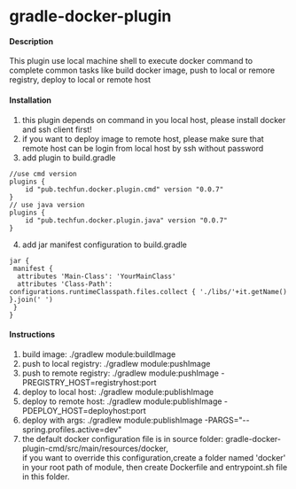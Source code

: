 # gradle-docker-plugin

#### Description
This plugin use local machine shell to execute docker command to
complete common tasks like build docker image, push to local or remore registry, deploy to local or remote host

#### Installation

1. this plugin depends on command in you local host, please install docker and ssh client first!
2. if you want to deploy image to remote host, please make sure that remote host can be login from local host by ssh without password
3. add plugin to build.gradle
```
//use cmd version
plugins {
    id "pub.techfun.docker.plugin.cmd" version "0.0.7"
}
// use java version
plugins {
    id "pub.techfun.docker.plugin.java" version "0.0.7"
}
```
4. add jar manifest configuration to build.gradle
```
jar { 
 manifest {
  attributes 'Main-Class': 'YourMainClass'
  attributes 'Class-Path': configurations.runtimeClasspath.files.collect { './libs/'+it.getName() }.join(' ')
 }
}
```

#### Instructions

1. build image:  ./gradlew module:buildImage
2. push to local registry: ./gradlew module:pushImage
3. push to remote registry: ./gradlew module:pushImage -PREGISTRY_HOST=registryhost:port
4. deploy to local host: ./gradlew module:publishImage
5. deploy to remote host: ./gradlew module:publishImage -PDEPLOY_HOST=deployhost:port
6. deploy with args: ./gradlew module:publishImage -PARGS="--spring.profiles.active=dev"
7. the default docker configuration file is in source folder: gradle-docker-plugin-cmd/src/main/resources/docker,\
   if you want to override this configuration,create a folder named 'docker' in your root path of module, then create Dockerfile and entrypoint.sh file in this folder.